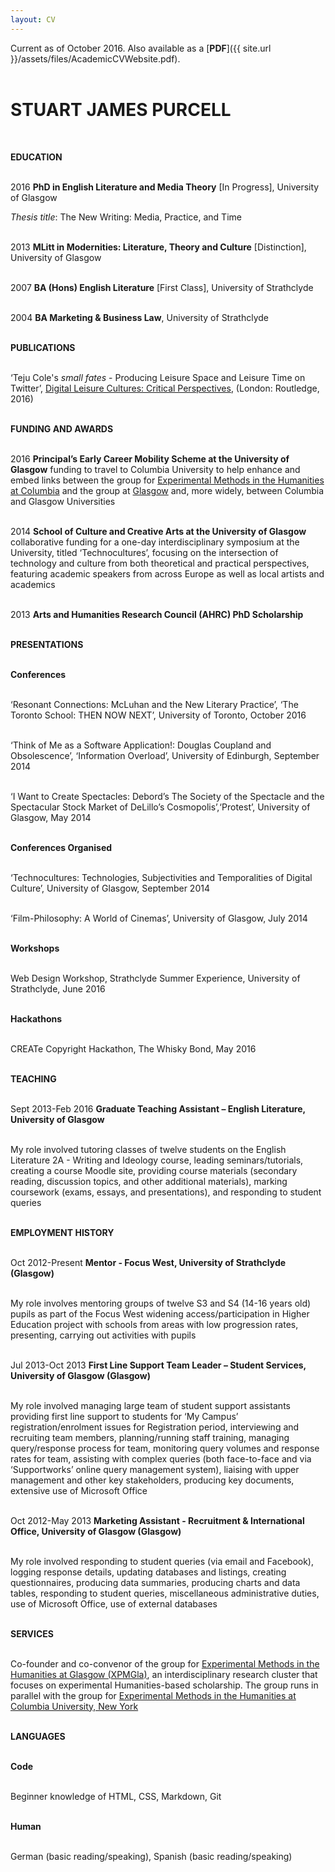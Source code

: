 ```yaml
---
layout: CV
---
```


Current as of October 2016. Also available as a [**PDF**]({{ site.url }}/assets/files/AcademicCVWebsite.pdf).    
<br>

**STUART JAMES PURCELL**   
===   
<br>

**EDUCATION**   
<br>

2016    **PhD in English Literature and Media Theory** [In Progress], University of Glasgow

*Thesis title*: The New Writing: Media, Practice, and Time   
<br>

2013    **MLitt in Modernities: Literature, Theory and Culture** [Distinction], University of Glasgow   
<br>

2007		**BA (Hons) English Literature** [First Class], University of Strathclyde   
<br>

2004		**BA Marketing & Business Law**, University of Strathclyde   
<br>

**PUBLICATIONS**   
<br>

‘Teju Cole's *small fates* - Producing Leisure Space and Leisure Time on Twitter’, <a href="https://www.routledge.com/Digital-Leisure-Cultures-Critical-Perspectives/Carnicelli-McGillivray-McPherson/p/book/9781138955073">Digital Leisure Cultures: Critical Perspectives</a>, (London: Routledge, 2016)   
<br>

**FUNDING AND AWARDS**   
<br>

2016 	  **Principal’s Early Career Mobility Scheme at the University of Glasgow** funding to travel to Columbia University to help enhance and embed links between the group for <a href="https://xpmethod.github.io">Experimental Methods in the Humanities at Columbia</a> and the group at <a href="https://xpmgla.github.io">Glasgow</a> and, more widely, between Columbia and Glasgow Universities   
<br>

2014	 **School of Culture and Creative Arts at the University of Glasgow** collaborative funding for a one-day interdisciplinary symposium at the University, titled ‘Technocultures’, focusing on the intersection of technology and culture from both theoretical and practical perspectives, featuring academic speakers from across Europe as well as local artists and academics   
<br>

2013	 **Arts and Humanities Research Council (AHRC) PhD Scholarship**   
<br>

**PRESENTATIONS**   
<br>

**Conferences**   
<br>

‘Resonant Connections: McLuhan and the New Literary Practice’, ‘The Toronto School: THEN NOW NEXT’, University of Toronto, October 2016   
<br>

‘Think of Me as a Software Application!: Douglas Coupland and Obsolescence’, ‘Information Overload’, University of Edinburgh, September 2014   
<br>

‘I Want to Create Spectacles: Debord’s The Society of the Spectacle and the Spectacular Stock Market of DeLillo’s Cosmopolis’,‘Protest’, University of Glasgow, May 2014   
<br>

**Conferences Organised**   
<br>

‘Technocultures: Technologies, Subjectivities and Temporalities of Digital Culture’, University of Glasgow, September 2014   
<br>

‘Film-Philosophy: A World of Cinemas’, University of Glasgow, July 2014   
<br>

**Workshops**   
<br>

Web Design Workshop, Strathclyde Summer Experience, University of Strathclyde, June 2016   
<br>

**Hackathons**   
<br>

CREATe Copyright Hackathon, The Whisky Bond, May 2016   
<br>

**TEACHING**   
<br>

Sept 2013-Feb 2016	**Graduate Teaching Assistant – English Literature, University of Glasgow**   
<br>

My role involved tutoring classes of twelve students on the English Literature 2A - Writing and Ideology course, leading seminars/tutorials, creating a course Moodle site, providing course materials (secondary reading, discussion topics, and other additional materials), marking coursework (exams, essays, and presentations), and responding to student queries   
<br>

**EMPLOYMENT HISTORY**   
<br>

Oct 2012-Present	**Mentor - Focus West, University of Strathclyde (Glasgow)**   
<br>

My role involves mentoring groups of twelve S3 and S4 (14-16 years old) pupils as part of the Focus West widening access/participation in Higher Education project with schools from areas with low progression rates, presenting, carrying out activities with pupils   
<br>

Jul 2013-Oct 2013	**First Line Support Team Leader – Student Services, University of Glasgow (Glasgow)**   
<br>

My role involved managing large team of student support assistants providing first line support to students for ‘My Campus’ registration/enrolment issues for Registration period, interviewing and recruiting team members, planning/running staff training, managing query/response process for team, monitoring query volumes and response rates for team, assisting with complex queries (both face-to-face and via ‘Supportworks’ online query management system), liaising with upper management and other key stakeholders, producing key documents, extensive use of Microsoft Office   
<br>

Oct 2012-May 2013	**Marketing Assistant - Recruitment & International Office, University of Glasgow (Glasgow)**   
<br>

My role involved responding to student queries (via email and Facebook), logging response details, updating databases and listings, creating questionnaires, producing data summaries, producing charts and data tables, responding to student queries, miscellaneous administrative duties, use of Microsoft Office, use of external databases   
<br>

**SERVICES**   
<br>

Co-founder and co-convenor of the group for <a href="https://xpmgla.github.io">Experimental Methods in the Humanities at Glasgow (XPMGla)</a>, an interdisciplinary research cluster that focuses on experimental Humanities-based scholarship. The group runs in parallel with the group for <a href="https://xpmethod.github.io">Experimental Methods in the Humanities at Columbia University, New York</a>   
<br>

**LANGUAGES**   
<br>

**Code**   
<br>

Beginner knowledge of HTML, CSS, Markdown, Git   
<br>

**Human**   
<br>

German (basic reading/speaking), Spanish (basic reading/speaking)   
